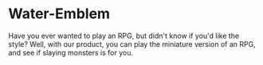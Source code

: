 # Water-Emblem

Have you ever wanted to play an RPG, but didn't know if you'd like the style? Well, with our product, you can play the miniature version of an RPG, and see if slaying monsters is for you.
